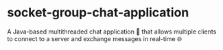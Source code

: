 # socket-group-chat-application
A Java-based multithreaded chat application 💬 that allows multiple clients to connect to a server and exchange messages in real-time 🌐
